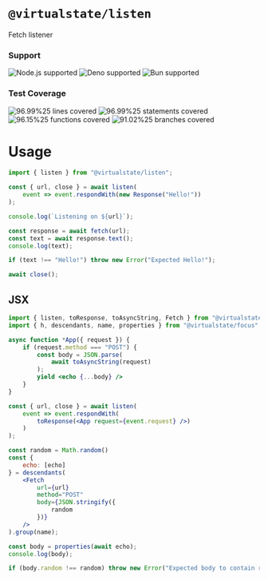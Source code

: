 # `@virtualstate/listen`

Fetch listener

[//]: # (badges)

### Support

 ![Node.js supported](https://img.shields.io/badge/node-%3E%3D18.7.0-blue) ![Deno supported](https://img.shields.io/badge/deno-%3E%3D1.17.0-blue) ![Bun supported](https://img.shields.io/badge/bun-%3E%3D0.1.11-blue) 

### Test Coverage

 ![96.99%25 lines covered](https://img.shields.io/badge/lines-96.99%25-brightgreen) ![96.99%25 statements covered](https://img.shields.io/badge/statements-96.99%25-brightgreen) ![96.15%25 functions covered](https://img.shields.io/badge/functions-96.15%25-brightgreen) ![91.02%25 branches covered](https://img.shields.io/badge/branches-91.02%25-brightgreen)

[//]: # (badges)

# Usage

```typescript
import { listen } from "@virtualstate/listen";

const { url, close } = await listen(
    event => event.respondWith(new Response("Hello!"))
);

console.log(`Listening on ${url}`);

const response = await fetch(url);
const text = await response.text();
console.log(text);

if (text !== "Hello!") throw new Error("Expected Hello!");

await close();
```

## JSX

```jsx
import { listen, toResponse, toAsyncString, Fetch } from "@virtualstate/listen";
import { h, descendants, name, properties } from "@virtualstate/focus";

async function *App({ request }) {
    if (request.method === "POST") {
        const body = JSON.parse(
            await toAsyncString(request)
        );
        yield <echo {...body} />
    }
}

const { url, close } = await listen(
    event => event.respondWith(
        toResponse(<App request={event.request} />)
    )
);

const random = Math.random()
const {
    echo: [echo]
} = descendants(
    <Fetch 
        url={url}
        method="POST"
        body={JSON.stringify({
            random
        })}
    />
).group(name);

const body = properties(await echo);
console.log(body);

if (body.random !== random) throw new Error("Expected body to contain random")
```